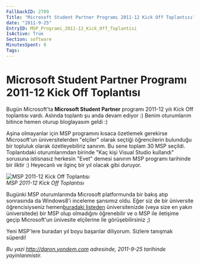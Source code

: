 ```yaml
---
FallbackID: 2709
Title: "Microsoft Student Partner Programı 2011-12 Kick Off Toplantısı"
date: "2011-9-25"
EntryID: MSP_Programi_2011-12_Kick_Off_Toplantisi
IsActive: True
Section: software
MinutesSpent: 0
Tags: 
---
```

# Microsoft Student Partner Programı 2011-12 Kick Off Toplantısı
Bugün Microsoft'ta **Microsoft Student Partner** programı 2011-12 yılı
Kick Off toplantısı vardı. Aslında toplantı şu anda devam ediyor :)
Benim oturumlarım bitince hemen oturup bloglayasım geldi :)

Aşina olmayanlar için MSP programını kısaca özetlemek gerekirse
Microsoft'un üniversitelerden "elçiler" olarak seçtiği öğrencilerin
bulunduğu bir topluluk olarak özetleyebiliriz sanırım. Bu sene toplam 30
MSP seçildi. Toplantıdaki oturumlarımdan birinde "Kaç kişi Visual Studio
kullandı" sorusuna istisnasız herkesin "Evet" demesi sanırım MSP
programı tarihinde bir ilktir :) Heyecanlı ve ilginç bir yıl olacak gibi
duruyor.

![MSP 2011-12 Kick Off
Toplantısı](media/MSP_Programi_2011-12_Kick_Off_Toplantisi/msp2011.jpg)\
*MSP 2011-12 Kick Off Toplantısı*

Bugünki MSP oturumlarımda Microsoft platformunda bir bakış atıp
sonrasında da Windows8'i inceleme şansımız oldu. Eğer siz de bir
üniversite öğrencisiyseniz hemen[buradaki
listeden](http://www.msakademik.net/V2/haber/2011---2012-birinci-donem-microsoft-student-partners-programi-sonuclari-51)
üniversitenizde (veya size en yakın üniversitede) bir MSP olup
olmadığını öğrenebilir ve o MSP ile iletişime geçip Microsoft'un
ünivesite elçilerine ile görüşebilirsiniz ;)

Yeni MSP'lere buradan yıl boyu başarılar diliyorum. Sizlere tanışmak
süperdi!



*Bu yazi http://daron.yondem.com adresinde, 2011-9-25 tarihinde yayinlanmistir.*
